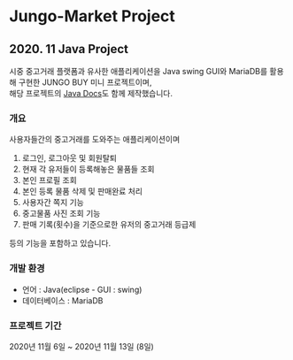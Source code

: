 # Jungo-Market Project
## 2020. 11 Java Project  
시중 중고거래 플랫폼과 유사한 애플리케이션을 Java swing GUI와 MariaDB를 활용해 구현한 JUNGO BUY 미니 프로젝트이며,  
해당 프로젝트의 [Java Docs](https://dooye0ng.github.io/megaIT/project/AppProject/doc/)도 함께 제작했습니다.

### 개요
사용자들간의 중고거래를 도와주는 애플리케이션이며

1. 로그인, 로그아웃 및 회원탈퇴
2. 현재 각 유저들이 등록해놓은 물품들 조회
3. 본인 프로필 조회
4. 본인 등록 물품 삭제 및 판매완료 처리
5. 사용자간 쪽지 기능
6. 중고물품 사진 조회 기능
7. 판매 기록(횟수)을 기준으로한 유저의 중고거래 등급제   

등의 기능을 포함하고 있습니다.

### 개발 환경
- 언어 : Java(eclipse - GUI : swing)
- 데이터베이스 : MariaDB

### 프로젝트 기간
2020년 11월 6일 ~ 2020년 11월 13일 (8일)